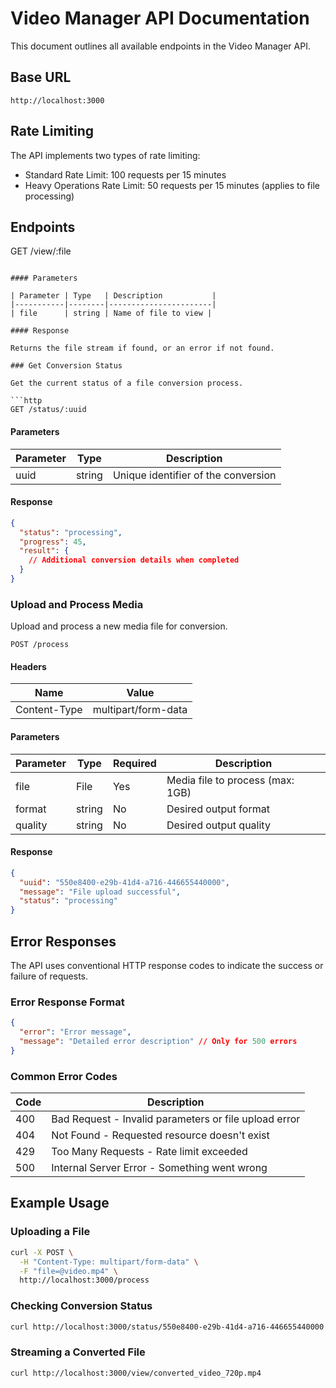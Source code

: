 # Video Manager API Documentation

This document outlines all available endpoints in the Video Manager API.

## Base URL

```
http://localhost:3000
```

## Rate Limiting

The API implements two types of rate limiting:

- Standard Rate Limit: 100 requests per 15 minutes
- Heavy Operations Rate Limit: 50 requests per 15 minutes (applies to file processing)

## Endpoints


GET /view/:file
```

#### Parameters

| Parameter | Type   | Description           |
|-----------|--------|-----------------------|
| file      | string | Name of file to view |

#### Response

Returns the file stream if found, or an error if not found.

### Get Conversion Status

Get the current status of a file conversion process.

```http
GET /status/:uuid
```

#### Parameters

| Parameter | Type   | Description                        |
|-----------|--------|------------------------------------|
| uuid      | string | Unique identifier of the conversion|

#### Response

```json
{
  "status": "processing",
  "progress": 45,
  "result": {
    // Additional conversion details when completed
  }
}
```

### Upload and Process Media

Upload and process a new media file for conversion.

```http
POST /process
```

#### Headers

| Name         | Value            |
|--------------|------------------|
| Content-Type | multipart/form-data |

#### Parameters

| Parameter | Type   | Required | Description                    |
|-----------|--------|----------|--------------------------------|
| file      | File   | Yes      | Media file to process (max: 1GB) |
| format    | string | No       | Desired output format         |
| quality   | string | No       | Desired output quality        |

#### Response

```json
{
  "uuid": "550e8400-e29b-41d4-a716-446655440000",
  "message": "File upload successful",
  "status": "processing"
}
```

## Error Responses

The API uses conventional HTTP response codes to indicate the success or failure of requests.

### Error Response Format

```json
{
  "error": "Error message",
  "message": "Detailed error description" // Only for 500 errors
}
```

### Common Error Codes

| Code | Description                                          |
|------|------------------------------------------------------|
| 400  | Bad Request - Invalid parameters or file upload error|
| 404  | Not Found - Requested resource doesn't exist         |
| 429  | Too Many Requests - Rate limit exceeded              |
| 500  | Internal Server Error - Something went wrong         |

## Example Usage

### Uploading a File

```bash
curl -X POST \
  -H "Content-Type: multipart/form-data" \
  -F "file=@video.mp4" \
  http://localhost:3000/process
```

### Checking Conversion Status

```bash
curl http://localhost:3000/status/550e8400-e29b-41d4-a716-446655440000
```

### Streaming a Converted File

```bash
curl http://localhost:3000/view/converted_video_720p.mp4
``` 